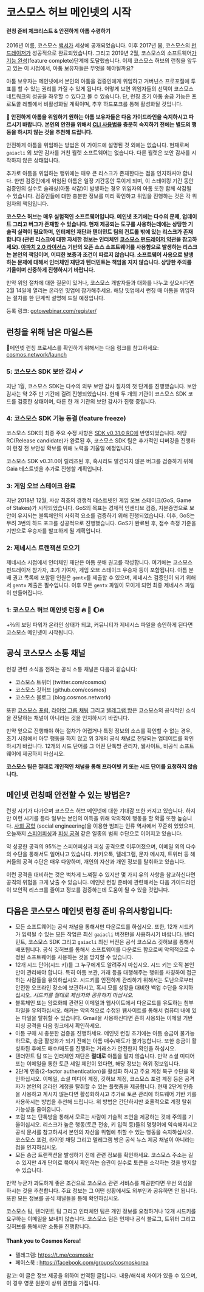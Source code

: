 # 코스모스 허브 메인넷의 시작

#### 런칭 준비 체크리스트 & 안전하게 아톰 수령하기

2016년 여름, 코스모스 [백서가](https://cosmos.network/resources/whitepaper) 세상에 공개되었습니다. 이후 2017년 봄, 코스모스의 [펀드레이저가](펀드레이저가) 성공적으로 완료되었습니다. 그리고 2019년 2월, 코스모스의 소프트웨어[가 기능 완성](https://github.com/cosmos/cosmos-sdk/releases/tag/v0.31.0)(feature complete)단계에 도달했습니다. 이제 코스모스 허브의 런칭을 앞두고 있는 이 시점에서, 아톰 보유자들은 무엇을 해야될까요?

아톰 보유자는 메인넷에서 본인의 아톰을 검증인에게 위임하고 거버넌스 프로포절에 투표를 할 수 있는 권리를 가질 수 있게 됩니다. 어떻게 보면 위임자들의 선택이 코스모스 네트워크의 성공을 좌우할 수 있다고 볼 수 있습니다. 단, 런칭 초기 아톰 송금 기능은 프로토콜 레벨에서 비활성화될 계획이며, 추후 하드포크를 통해 활성화될 것입니다.

**📒 안전하게 아톰을 위임하기 원하는 아톰 보유자들은 다음 가이드라인을 숙지하시고 따르시기 바랍니다. 본인의 안전을 위해서 [CLI 사용법](https://github.com/cosmos/gaia/blob/develop/docs/delegators/delegator-guide-cli.md)을 충분히 숙지하기 전에는 별도의 행동을 하시지 않는 것을 추천해 드립니다.**

안전하게 아톰을 위임하는 방법은 이 가이드에 설명된 것 외에는 없습니다. 현재로써 `gaiacli` 외 보안 감사를 거친 월렛 소프트웨어는 없습니다. 다른 월렛은 보안 감사를 시작하지 않은 상태입니다.

추가로 아톰을 위임하는 행위에는 매우 큰 리스크가 존재한다는 점을 인지하셔야 합니다. 한번 검증인에게 위임된 아톰은 일정 기간동안 묶이게 되며, 이 스테이킹 기간 동안 검증인의 실수로 슬래싱(아톰 삭감)이 발생하는 경우 위임자의 아톰 또한 함께 삭감될 수 있습니다. 검증인들에 대한 충분한 정보를 미리 확인하고 위임을 진행하는 것은 각 위임자의 책임입니다.

**코스모스 허브는 매우 실험적인 소프트웨어입니다. 메인넷 초기에는 다수의 문제, 업데이트 그리고 버그가 존재할 수 있습니다. 현재 제공되는 도구를 사용하는데에는 상당한 기술적 실력이 필요하며, 인터체인 재단과 텐더민트 팀의 컨트롤 밖에 있는 리스크가 존재합니다 (관련 리스크에 대한 자세한 정보는 인터체인 [코스모스 펀드레이저 약관](https://github.com/cosmos/cosmos/blob/master/fundraiser/Interchain%20Cosmos%20Contribution%20Terms%20-%20FINAL.pdf)을 참고하세요). [아파치 2.0 라이선스](https://www.apache.org/licenses/LICENSE-2.0) 기반의 오픈 소스 소프트웨어를 사용함으로 발생하는 리스크는 본인의 책임이며, 어떠한 보증과 조건이 따르지 않습니다. 소프트웨어 사용으로 발생하는 문제에 대해서 인터체인 재단과 텐더민트는 책임을 지지 않습니다. 상당한 주의를 기울이며 신중하게 진행하시기 바랍니다.**

만약 위임 절차에 대한 질문이 있거나, 코스모스 개발자들과 대화를 나누고 싶으시다면 2월 14일에 열리는 온라인 밋업에 참가해주세요. 해당 밋업에서 런칭 때 아톰을 위임하는 절차를 한 단계씩 설명해 드릴 예정입니다.

등록 링크: [gotowebinar.com/register/](https://register.gotowebinar.com/register/5028753165739687691)

## 런칭을 위해 남은 마일스톤

🚦메인넷 런칭 프로세스를 확인하기 위해서는 다음 링크를 참고하세요: [cosmos.network/launch](https://cosmos.network/launch)

### 5: 코스모스 SDK 보안 감사 ✔
지난 1월, 코스모스 SDK는 다수의 외부 보안 감사 절차의 첫 단계를 진행했습니다. 보안 감사는 약 2주 반 기간에 걸려 진행되었습니다. 현재 두 개의 기관이 코스모스 SDK 코드를 검증한 상태이며, 다른 한 개 기관의 보안 감사가 진행 중입니다.

### 4: 코스모스 SDK 기능 동결 (feature freeze)
코스모스 SDK의 최종 주요 수정 사항은 [SDK v0.31.0 RC에](https://github.com/cosmos/cosmos-sdk/projects/27) 반영되었습니다. 해당 RC(Release candidate)가 완료된 후, 코스모스 SDK 팀은 추가적인 디버깅을 진행하여 런칭 전 보안성 확보를 위해 노력을 기울일 예정입니다.

코스모스 SDK v0.31.0이 릴리즈된 후, 혹시라도 발견되지 않은 버그를 검증하기 위해 Gaia 테스트넷을 추가로 진행할 계획입니다.

### 3: 게임 오브 스테이크 완료
지난 2018년 12월, 사상 최초의 경쟁적 테스트넷인 게임 오브 스테이크(GoS, Game of Stakes)가 시작되었습니다. GoS의 목표는 경제적 인센티브 검증, 지분증명으로 보안이 유지되는 블록체인의 사회적 요소를 검증하기 위해 진행되었습니다. 이후, GoS는 무려 3번의 하드 포크를 성공적으로 진행했습니다. GoS가 완료된 후, 점수 측정 기준을 기반으로 우승자를 발표하게 될 계획입니다.

### 2: 제네시스 트랜잭션 모으기
제네시스 시점에서 인터체인 재단은 아톰 분배 권고를 작성합니다. 여기에는 코스모스 펀드레이저 참가자, 초기 기여자, 게임 오브 스테이크 우승자 등이 포함됩니다. 아톰 분배 권고 목록에 포함된 인원은 `gentx`를 제출할 수 있으며, 제네시스 검증인이 되기 위해서 `gentx` 제출은 필수입니다. 이후 모든 `gentx` 파일이 모이게 되면 최종 제네시스 파일이 만들어집니다.

### 1: 코스모스 허브 메인넷 런칭 🔥 🚀 🌔🔥
+⅔의 보팅 파워가 온라인 상태가 되고, 커뮤니티가 제네시스 파일을 승인하게 된다면 코스모스 메인넷이 시작됩니다.

## 공식 코스모스 소통 채널
런칭 관련 소식을 전하는 공식 소통 채널은 다음과 같습니다:

* 코스모스 트위터 (twitter.com/cosmos)
* 코스모스 깃허브 (github.com/cosmos)
* 코스모스 블로그 (blog.cosmos.network)

또한 [코스모스 포럼](https://forum.cosmos.network/), [라이엇 그룹 채팅](https://riot.im/app/#/group/+cosmos:matrix.org) 그리고 [텔레그램 방](http://t.me/cosmosproject)은 코스모스의 공식적인 소식을 전달하는 채널이 아니라는 것을 인지하시기 바랍니다.

만약 앞으로 진행해야 하는 절차가 어렵거나 특정 정보의 소스를 확인할 수 없는 경우, 초기 시점에서 아무 행동을 하지 않고 위 3개의 공식 채널로 전달되는 업데이트를 확인하시기 바랍니다. 12개의 시드 단어를 그 어떤 단톡방 관리자, 웹사이트, 비공식 소프트웨어에 제공하지 마십시오.

**코스모스 팀은 절대로 개인적인 채널을 통해 프라이빗 키 또는 시드 단어를 요청하지 않습니다.**

## 메인넷 런칭때 안전할 수 있는 방법은?

런칭 시기가 다가오며 코스모스 허브 메인넷에 대한 기대감 또한 커지고 있습니다. 하지만 이런 시기를 틈타 일부는 본인의 이득을 위해 악의적이 행동을 할 확률 또한 높습니다. [사회 공학](https://terms.naver.com/entry.nhn?docId=863068&cid=42346&categoryId=42346) (social engineering)을 이용한 범죄는 인류 역사에서 꾸준히 있었으며, 오늘까지 [스피어피싱](https://terms.naver.com/entry.nhn?docId=3434661&cid=40942&categoryId=32828)과 [피싱 공격](https://terms.naver.com/entry.nhn?docId=3432525&cid=58445&categoryId=58445) 같은 일종의 범죄 수단으로 이어지고 있습니다.

약 성공한 공격의 95%는 스피어피싱과 피싱 공격으로 이루어졌으며, 이메일 외의 다수의 수단을 통해서도 일어나고 있습니다. 카카오톡, 텔레그램, 문자 메시지, 트위터 등 해커들의 공격 수단은 매우 다양하며, 개인의 자산과 개인 정보를 탈취하고 있습니다.

이런 공격을 대비하는 것은 벅차게 느껴질 수 있지만 몇 가지 유의 사항을 참고하신다면 공격의 위험을 크게 낮출 수 있습니다. 메인넷 런칭 준비에 관련해서는 다음 가이드라인이 보안적 리스크를 줄이고 정보를 검증하는데 도움이 될 수 있을 것입니다.

## 다음은 코스모스 메인넷 런칭 준비 유의사항입니다:

* 모든 소프트웨어는 공식 채널을 통해서만 다운로드를 하십시오. 또한, 12개 시드키가 입력될 수 있는 모든 작업은 최신 `gaiacli` 버전만을 사용하시기 바랍니다. 텐더민트, 코스모스 SDK 그리고 `gaiacli` 최신 버전은 공식 코스모스 깃허브를 통해서 배포됩니다. 공식 깃허브를 통해서 소프트웨어를 다운로드 함으로써 악의적으로 수정된 소프트웨어를 사용하는 것을 방지할 수 있습니다.
* 12개 시드 단어(시드 키)를 그 누구에게도 알려주지 마십시오. 시드 키는 오직 본인만이 관리해야 합니다. 특히 아톰 보관, 거래 등을 대행해주는 행위를 사칭하여 접근하는 사람들을 유의하십시오. 시드키를 안전하게 관리하기 위해서는 도난으로부터 안전한 오프라인 장소에 보관하시고, 혹시 모를 상황을 대비한 백업 수단을 유지하십시오. *시드키를 절대로 제삼자와 공유하지 마십시오.*
* 블록체인 또는 암호화폐 관련된 이메일과 웹사이트에서 다운로드를 유도하는 첨부 파일을 유의하십시오. 해커는 악의적으로 수정된 웹사이트를 통해서 컴퓨터 내에 있는 파일을 탈취할 수 있습니다. Gmail을 사용하신다면 흔히 사용되는 이메일 기반 피싱 공격을 다음 링크에서 확인하세요.
* 아톰 구매 시 충분한 검증을 진행하세요. 메인넷 런칭 초기에는 아톰 송금이 불가능 하므로, 송금 활성화가 되기 전에는 아톰 매수/매도가 불가능합니다. 또한 송금이 활성화된 후에도 매수/매도를 진행하는 거래소가 안전한지 확인을 하십시오.
* 텐더민트 팀 또는 인터체인 재단은 **절대로** 아톰을 팔지 않습니다. 만약 소셜 미디어 또는 이메일을 통한 토큰 세일 제안이 있다면, 해당 정보는 허위 정보입니다.
* 2단계 인증(2-factor authentication)을 활성화 하시고 주요 계정 복구 수단을 확인하십시오. 이메일, 소셜 미디어 계정, 깃허브 계정, 코스모스 포럼 계정 등은 공격자가 본인의 온라인 계정을 탈취할 수 있는 플랫폼을 제공합니다. 현재 2단계 인증을 사용하고 계시지 않는다면 활성화하시고 추가로 토큰 관리에 하드웨어 기반 키를 사용하시는 방법을 추천해 드립니다. 위 방법은 간단하지만 효율적으로 계정 탈취 가능성을 줄여줍니다.
* 포럼 또는 단톡방을 통해서 모르는 사람이 기술적 조언을 제공하는 것에 주의를 기울이십시오. 리스크가 높은 행동(토큰 전송, 키 입력 등)들의 명령어에 익숙해지시고 공식 문서를 참고하셔서 본인의 자산을 위험에 취할 수 있는 행동을 숙지하십시오. 코스모스 포럼, 라이엇 채팅 그리고 텔레그램 방은 공식 뉴스 제공 채널이 아니라는 점을 인지하십시오.
* 모든 송금 트랜잭션을 발생하기 전에 관련 정보를 확인하세요. 코스모스 주소는 길 수 있지만 4개 단어로 묶어서 확인하는 습관이 실수로 토큰을 소각하는 것을 방지할 수 있습니다.

만약 누군가 과도하게 좋은 조건으로 코스모스 관련 서비스를 제공한다면 우선 의심을 하시는 것을 추천합니다. 주요 정보는 그 어떤 상황에서도 외부인과 공유하면 안 됩니다. 또한 모든 정보를 공식 채널들을 통해 확인하십시오.

코스모스 팀, 텐더민트 팀 그리고 인터체인 팀은 개인 정보를 요청하거나 12개 시드키를 요구하는 이메일을 보내지 않습니다. 코스모스 팀은 언제나 공식 블로그, 트위터 그리고 깃허브를 통해서만 소통을 진행합니다.

#### Thank you to Cosmos Korea!
* 텔레그램: https://t.me/cosmoskr
* 페이스북 : https://facebook.com/groups/cosmoskorea

참고: 이 글은 정보 제공을 위하여 번역된 글입니다. 내용/해석에 차이가 있을 수 있으며, 이 경우 영문 원문이 상위 권한을 가집니다.
